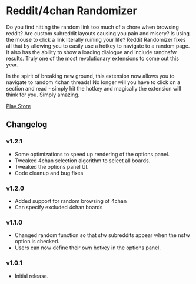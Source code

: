 # Reddit/4chan Randomizer
Do you find hitting the random link too much of a chore when browsing reddit? Are custom subreddit layouts causing you pain and misery? Is using the mouse to click a link literally ruining your life? Reddit Randomizer fixes all that by allowing you to easily use a hotkey to navigate to a random page. It also has the ability to show a loading dialogue and include randnsfw results. Truly one of the most revolutionary extensions to come out this year.

In the spirit of breaking new ground, this extension now allows you to navigate to random 4chan threads! No longer will you have to click on a section and read - simply hit the hotkey and magically the extension will think for you. Simply amazing.

[Play Store](https://chrome.google.com/webstore/detail/reddit4chan-randomizer/afkglhifebfaabejgnpdkeljeohdgdej)

## Changelog
### v1.2.1
- Some optimizations to speed up rendering of the options panel.
- Tweaked 4chan selection algorithm to select all boards.
- Tweaked the options panel UI.
- Code cleanup and bug fixes

### v1.2.0
- Added support for random browsing of 4chan
- Can specify excluded 4chan boards

### v1.1.0
- Changed random function so that sfw subreddits appear when the nsfw option is checked.
- Users can now define their own hotkey in the options panel.

### v1.0.1
- Initial release.
